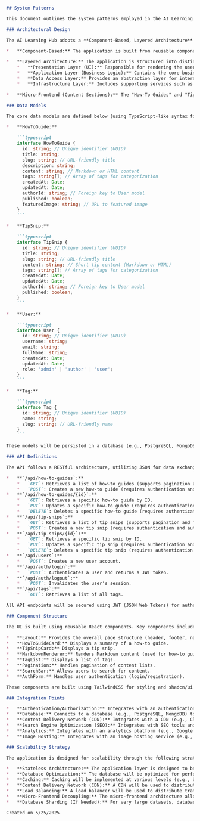 ```markdown
## System Patterns

This document outlines the system patterns employed in the AI Learning Hub project. It covers architectural design, data models, API definitions, component structure, integration points, and scalability strategy.

### Architectural Design

The AI Learning Hub adopts a **Component-Based, Layered Architecture** with a **Micro-Frontend** approach for content sections.

*   **Component-Based:** The application is built from reusable components. This promotes code reusability, maintainability, and testability. Components are designed with a single responsibility principle in mind.

*   **Layered Architecture:** The application is structured into distinct layers:
    *   **Presentation Layer (UI):** Responsible for rendering the user interface using React, Next.js, TailwindCSS, and shadcn/ui components. This layer interacts with the application layer through API calls.
    *   **Application Layer (Business Logic):** Contains the core business logic of the application, handling user requests, orchestrating data access, and enforcing business rules. This layer is primarily implemented in TypeScript.
    *   **Data Access Layer:** Provides an abstraction layer for interacting with the underlying data storage (e.g., database). This layer handles data retrieval, persistence, and transformation.
    *   **Infrastructure Layer:** Includes supporting services such as authentication, authorization, logging, and caching.

*   **Micro-Frontend (Content Sections):** The "How-To Guides" and "Tip-Snips" sections are treated as micro-frontends. This allows for independent development and deployment of these sections, improving team autonomy and release velocity. Each micro-frontend communicates with the backend API independently. We will use a strategy where they are served as separate Next.js pages within the main application, sharing the same core component library.

### Data Models

The core data models are defined below (using TypeScript-like syntax for clarity):

*   **HowToGuide:**

    ```typescript
    interface HowToGuide {
      id: string; // Unique identifier (UUID)
      title: string;
      slug: string; // URL-friendly title
      description: string;
      content: string; // Markdown or HTML content
      tags: string[]; // Array of tags for categorization
      createdAt: Date;
      updatedAt: Date;
      authorId: string; // Foreign key to User model
      published: boolean;
      featuredImage: string; // URL to featured image
    }
    ```

*   **TipSnip:**

    ```typescript
    interface TipSnip {
      id: string; // Unique identifier (UUID)
      title: string;
      slug: string; // URL-friendly title
      content: string; // Short tip content (Markdown or HTML)
      tags: string[]; // Array of tags for categorization
      createdAt: Date;
      updatedAt: Date;
      authorId: string; // Foreign key to User model
      published: boolean;
    }
    ```

*   **User:**

    ```typescript
    interface User {
      id: string; // Unique identifier (UUID)
      username: string;
      email: string;
      fullName: string;
      createdAt: Date;
      updatedAt: Date;
      role: 'admin' | 'author' | 'user';
    }
    ```

*   **Tag:**

    ```typescript
    interface Tag {
      id: string; // Unique identifier (UUID)
      name: string;
      slug: string; // URL-friendly name
    }
    ```

These models will be persisted in a database (e.g., PostgreSQL, MongoDB) and used throughout the application. The actual implementation will depend on the chosen database technology.

### API Definitions

The API follows a RESTful architecture, utilizing JSON for data exchange. The following are key API endpoints:

*   **`/api/how-to-guides`:**
    *   `GET`: Retrieves a list of how-to guides (supports pagination and filtering by tags).
    *   `POST`: Creates a new how-to guide (requires authentication and authorization).
*   **`/api/how-to-guides/{id}`:**
    *   `GET`: Retrieves a specific how-to guide by ID.
    *   `PUT`: Updates a specific how-to guide (requires authentication and authorization).
    *   `DELETE`: Deletes a specific how-to guide (requires authentication and authorization).
*   **`/api/tip-snips`:**
    *   `GET`: Retrieves a list of tip snips (supports pagination and filtering by tags).
    *   `POST`: Creates a new tip snip (requires authentication and authorization).
*   **`/api/tip-snips/{id}`:**
    *   `GET`: Retrieves a specific tip snip by ID.
    *   `PUT`: Updates a specific tip snip (requires authentication and authorization).
    *   `DELETE`: Deletes a specific tip snip (requires authentication and authorization).
*   **`/api/users`:**
    *   `POST`: Creates a new user account.
*   **`/api/auth/login`:**
    *   `POST`: Authenticates a user and returns a JWT token.
*   **`/api/auth/logout`:**
    *   `POST`: Invalidates the user's session.
*   **`/api/tags`:**
    *   `GET`: Retrieves a list of all tags.

All API endpoints will be secured using JWT (JSON Web Tokens) for authentication and role-based authorization.

### Component Structure

The UI is built using reusable React components. Key components include:

*   **Layout:** Provides the overall page structure (header, footer, navigation).
*   **HowToGuideCard:** Displays a summary of a how-to guide.
*   **TipSnipCard:** Displays a tip snip.
*   **MarkdownRenderer:** Renders Markdown content (used for how-to guides and tip snips).
*   **TagList:** Displays a list of tags.
*   **Pagination:** Handles pagination of content lists.
*   **SearchBar:** Allows users to search for content.
*   **AuthForm:** Handles user authentication (login/registration).

These components are built using TailwindCSS for styling and shadcn/ui for pre-built UI elements, ensuring a consistent and visually appealing user interface.  Higher-order components (HOCs) will be used for authentication and authorization checks.

### Integration Points

*   **Authentication/Authorization:** Integrates with an authentication provider (e.g., NextAuth.js) for user authentication and authorization.
*   **Database:** Connects to a database (e.g., PostgreSQL, MongoDB) to persist data.
*   **Content Delivery Network (CDN):** Integrates with a CDN (e.g., Cloudflare, AWS CloudFront) to serve static assets (images, CSS, JavaScript).
*   **Search Engine Optimization (SEO):** Integrates with SEO tools and techniques to improve search engine rankings.  This includes generating sitemaps, using semantic HTML, and optimizing page titles and meta descriptions.
*   **Analytics:** Integrates with an analytics platform (e.g., Google Analytics, Mixpanel) to track user behavior.
*   **Image Hosting:** Integrates with an image hosting service (e.g., Cloudinary, AWS S3) to store and deliver images.

### Scalability Strategy

The application is designed for scalability through the following strategies:

*   **Stateless Architecture:** The application layer is designed to be stateless, allowing for horizontal scaling by adding more instances.
*   **Database Optimization:** The database will be optimized for performance through indexing, query optimization, and caching.
*   **Caching:** Caching will be implemented at various levels (e.g., browser caching, server-side caching) to reduce database load and improve response times.  Redis or Memcached may be used for server-side caching.
*   **Content Delivery Network (CDN):** A CDN will be used to distribute static assets globally, reducing latency for users in different geographic regions.
*   **Load Balancing:** A load balancer will be used to distribute traffic across multiple instances of the application.
*   **Micro-Frontend Decoupling:** The micro-frontend architecture allows for independent scaling of the "How-To Guides" and "Tip-Snips" sections based on their individual traffic patterns.
*   **Database Sharding (If Needed):** For very large datasets, database sharding can be implemented to distribute data across multiple database servers.

Created on 5/25/2025
```